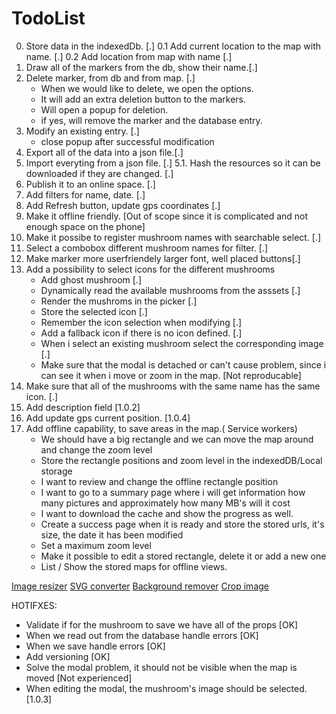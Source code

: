 # TodoList

0. Store data in the indexedDb. [.]
0.1 Add current location to the map with name. [.]
0.2 Add location from map with name [.]
1. Draw all of the markers from the db, show their name.[.]
2. Delete marker, from db and from map. [.]
    - When we would like to delete, we open the options.
    - It will add an extra deletion button to the markers.
    - Will open a popup for deletion.
    - if yes, will remove the marker and the database entry.
3. Modify an existing entry. [.]
    - close popup after successful modification
4. Export all of the data into a json file.[.]
5. Import everyting from a json file. [.]
5.1. Hash the resources so it can be downloaded if   they are changed. [.]
6. Publish it to an online space. [.]
7. Add filters for name, date. [.]
8. Add Refresh button, update gps coordinates [.]
9. Make it offline friendly. [Out of scope since it is complicated and not enough space on the phone]
10. Make it possibe to register mushroom names with searchable select. [.]
11. Select a combobox different mushroom names for filter. [.]
12. Make marker more userfriendely larger font, well placed buttons[.]
13. Add a possibility to select icons for the different mushrooms
    - Add ghost mushroom [.]
    - Dynamically read the available mushrooms from the asssets [.]
    - Render the mushroms in the picker [.]
    - Store the selected icon [.]
    - Remember the icon selection when modifying [.]
    - Add a fallback icon if there is no icon defined. [.]
    - When i select an existing mushroom select the corresponding image [.]
    - Make sure that the modal is detached or can't cause problem, since i can see it when i move or zoom in the map. [Not reproducable]
14. Make sure that all of the mushrooms with the same name has the same icon. [.]
15. Add description field [1.0.2]
16. Add update gps current position. [1.0.4]
17. Add offline capability, to save areas in the map.( Service workers)
    - We should have a big rectangle and we can move the map around and change the zoom level
    - Store the rectangle positions and zoom level in the indexedDB/Local storage
    - I want to review and change the offline rectangle position
    - I want to go to a summary page where i will get information how many pictures and approximately how many MB's will it cost
    - I want to download the cache and show the progress as well.
    - Create a success page when it is ready and store the stored urls, it's size, the date it has been modified
    - Set a maximum zoom level
    - Make it possible to edit a stored rectangle, delete it or add a new one
    - List / Show the stored maps for offline views.

[Image resizer](https://imresizer.com/download)
[SVG converter](https://www.freeconvert.com/png-to-svg/download)
[Background remover](https://pixlr.com/express/)
[Crop image](https://www.iloveimg.com/crop-image/crop-png)


HOTIFXES:
- Validate if for the mushroom to save we have all of the props [OK]
- When we read out from the database handle errors [OK]
- When we save handle errors [OK]
- Add versioning [OK]
- Solve the modal problem, it should not be visible when the map is moved [Not experienced]
- When editing the modal, the mushroom's image should be selected. [1.0.3]
